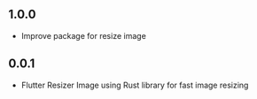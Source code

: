 ## 1.0.0

* Improve package for resize image

## 0.0.1

* Flutter Resizer Image using Rust library for fast image resizing
